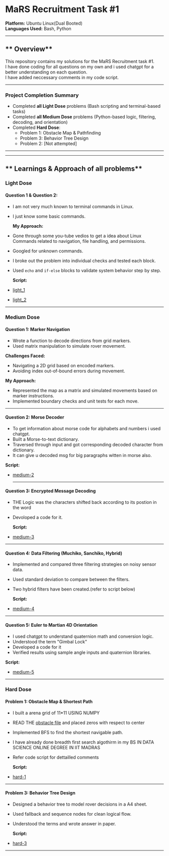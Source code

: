 # MaRS Recruitment Task #1 
**Platform:** Ubuntu Linux(Dual Booted)<br>
**Languages Used:** Bash, Python  

---
## ** Overview**

This repository contains my solutions for the MaRS Recruitment task #1.<br>I have done coding for all questions on my own and i used chatgpt for a better understanding  on each question.<br>I have added neccessary comments in my code script.

---

### Project Completion Summary

- Completed **all Light Dose** problems (Bash scripting and terminal-based tasks)
- Completed **all Medium Dose** problems (Python-based logic, filtering, decoding, and orientation)
- Completed **Hard Dose**:
  -  Problem 1: Obstacle Map & Pathfinding
  -  Problem 3: Behavior Tree Design
  -  Problem 2: [Not attempted]
---



---

## ** Learnings & Approach of all problems**

###  **Light Dose**

####  Question 1 & Question 2: 
- I am not very much known to terminal commands in Linux.
- I just know some basic commands.

  **My Approach:**
- Gone through some you-tube vedios to get a idea about Linux Commands related to navigation, file handling, and permissions.
- Googled for unknown commands.
- I broke out the problem into individual checks and tested each block.
- Used `echo` and `if-else` blocks to validate system behavior step by step.
  
  **Script:**
- [light_1](./light_1st.sh)
- [light_2](./light_2nd.sh)

---

###  **Medium Dose**

####  Question 1: Marker Navigation
- Wrote a function to decode directions from grid markers.
- Used matrix manipulation to simulate rover movement.

**Challenges Faced:**
- Navigating a 2D grid based on encoded markers.
- Avoiding index out-of-bound errors during movement.

**My Approach:**
- Represented the map as a matrix and simulated movements based on marker instructions.
- Implemented boundary checks and unit tests for each move.

---

####  Question 2: Morse Decoder
- To get information about morse code for alphabets and numbers i used chatgpt.
- Built a Morse-to-text dictionary.
- Traversed through input and got corresponding decoded character from dictionary.
- It can give u decoded msg for big paragraphs witten in morse also.

 **Script:**
- [medium-2](./medium_1st.py)

  ---


####  Question 3: Encrypted Message Decoding
- THE Logic was the characters shifted back according to its postion in the word
- Devoloped a code for it.
  
   **Script:**
- [medium-3](./medium_3rd.py)

---

####  Question 4: Data Filtering (Muchiko, Sanchiko, Hybrid)
- Implemented and compared three filtering strategies on noisy sensor data.
- Used standard deviation to compare between the filters.
- Two hybrid filters have been created.(refer to script below)

  **Script:**
- [medium-4](./medium_4th.py)

---

####  Question 5: Euler to Martian 4D Orientation
- I used chatgpt to understand quaternion math and conversion logic.
- Understood the term "Gimbal Lock"
- Developed a code for it
- Verified results using sample angle inputs and quaternion libraries.

**Script:**
- [medium-5](./medium_5th.py)

---

###  **Hard Dose**

####  Problem 1: Obstacle Map & Shortest Path
- I built a arena grid of 11*11 USING NUMPY
- READ THE [obstacle file](./sample.txt) and placed zeros with respect to center
- Implemented BFS to find the shortest navigable path.
- I have already done breadth first search algothirm in my BS IN DATA SCIENCE ONLINE DEGREE IN IIT MADRAS
- Refer code script for dettailled comments

  **Script:**
- [hard-1](./hard_1st.py)

---

####  Problem 3: Behavior Tree Design
- Designed a behavior tree to model rover decisions in a A4 sheet.
- Used fallback and sequence nodes for clean logical flow.
- Understood the terms and wrote answer in paper.

  **Script:**
- [hard-3](./hard_3rd.pdf)


---







